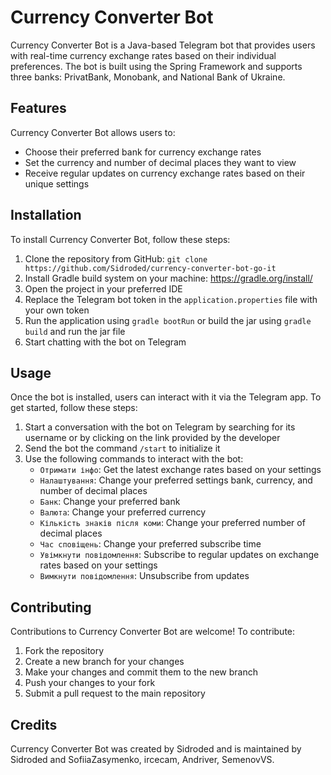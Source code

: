 # Currency Converter Bot

Currency Converter Bot is a Java-based Telegram bot that provides users with real-time currency exchange rates based on their individual preferences. The bot is built using the Spring Framework and supports three banks: PrivatBank, Monobank, and National Bank of Ukraine.

## Features

Currency Converter Bot allows users to:

- Choose their preferred bank for currency exchange rates
- Set the currency and number of decimal places they want to view
- Receive regular updates on currency exchange rates based on their unique settings

## Installation

To install Currency Converter Bot, follow these steps:

1. Clone the repository from GitHub: `git clone https://github.com/Sidroded/currency-converter-bot-go-it`
2. Install Gradle build system on your machine: https://gradle.org/install/
3. Open the project in your preferred IDE
4. Replace the Telegram bot token in the `application.properties` file with your own token
5. Run the application using `gradle bootRun` or build the jar using `gradle build` and run the jar file
6. Start chatting with the bot on Telegram

## Usage

Once the bot is installed, users can interact with it via the Telegram app. To get started, follow these steps:

1. Start a conversation with the bot on Telegram by searching for its username or by clicking on the link provided by the developer
2. Send the bot the command `/start` to initialize it
3. Use the following commands to interact with the bot:
   - `Отримати інфо`: Get the latest exchange rates based on your settings
   - `Налаштування`: Change your preferred settings bank, currency, and number of decimal places
   - `Банк`: Change your preferred bank
   - `Валюта`: Change your preferred currency
   - `Кількість знаків після коми`: Change your preferred number of decimal places
   - `Час сповіщень`: Change your preferred subscribe time
   - `Увімкнути повідомлення`: Subscribe to regular updates on exchange rates based on your settings
   - `Вимкнути повідомлення`: Unsubscribe from updates

## Contributing

Contributions to Currency Converter Bot are welcome! To contribute:

1. Fork the repository
2. Create a new branch for your changes
3. Make your changes and commit them to the new branch
4. Push your changes to your fork
5. Submit a pull request to the main repository

## Credits

Currency Converter Bot was created by Sidroded and is maintained by Sidroded and SofiiaZasymenko, ircecam, Andriver, SemenovVS.

